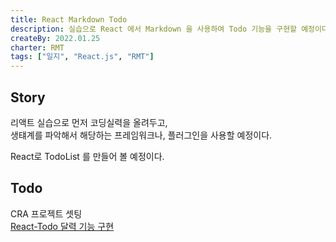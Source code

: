 ```yaml
---
title: React Markdown Todo
description: 실습으로 React 에서 Markdown 을 사용하여 Todo 기능을 구현할 예정이다.
createBy: 2022.01.25
charter: RMT
tags: ["일지", "React.js", "RMT"]
---
```


## Story

리액트 실습으로 먼저 코딩실력을 올려두고,  
생턔계를 파악해서 해당하는 프레임워크나, 플러그인을 사용할 예정이다.

React로 TodoList 를 만들어 볼 예정이다.

## Todo

CRA 프로젝트 셋팅  
[React-Todo 달력 기능 구현](/project/react-todo/story/#create-calendar)
